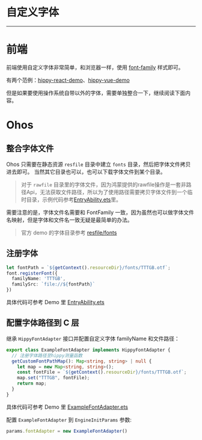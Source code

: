 <!-- markdownlint-disable no-duplicate-header -->

# 自定义字体

---

# 前端

前端使用自定义字体非常简单，和浏览器一样，使用 [font-family](https://www.w3schools.com/cssref/pr_font_font-family.asp) 样式即可。

有两个范例：[hippy-react-demo](https://github.com/Tencent/Hippy/blob/master/examples/hippy-react-demo/src/components/Text/index.jsx#L49)、[hippy-vue-demo](https://github.com/Tencent/Hippy/blob/master/examples/hippy-vue-demo/src/components/demos/demo-p.vue#L41)

但是如果要使用操作系统自带以外的字体，需要单独整合一下，继续阅读下面内容。

# Ohos

## 整合字体文件

Ohos 只需要在静态资源 `resfile` 目录中建立 `fonts` 目录，然后把字体文件拷贝进去即可。
当然其它目录也可以，也可以下载字体文件到某个目录。

> 对于 `rawfile` 目录里的字体文件，因为鸿蒙提供的rawfile操作是一套非路径Api，无法获取文件路径，所以为了使用路径需要拷贝字体文件到一个临时目录，示例代码参考[EntryAbility.ets](https://github.com/Tencent/Hippy/blob/main/framework/examples/ohos-demo/src/main/ets/entryability/EntryAbility.ets)里。

需要注意的是，字体文件名需要和 FontFamily 一致，因为虽然也可以做字体文件名映射，但是字体和文件名一致无疑是最简单的办法。

> 官方 demo 的字体目录参考 [resfile/fonts](https://github.com/Tencent/Hippy/tree/main/framework/examples/ohos-demo/src/main/resources/resfile/fonts)

## 注册字体

```typescript
let fontPath = `${getContext().resourceDir}/fonts/TTTGB.otf`;
font.registerFont({
  familyName: 'TTTGB',
  familySrc: `file://${fontPath}`
})
```

具体代码可参考 Demo 里 [EntryAbility.ets](https://github.com/Tencent/Hippy/blob/main/framework/examples/ohos-demo/src/main/ets/entryability/EntryAbility.ets)

## 配置字体路径到 C 层

继承 `HippyFontAdapter` 接口并配置自定义字体 familyName 和文件路径：

```typescript
export class ExampleFontAdapter implements HippyFontAdapter {
  // 注册字体路径至hippy测量函数
  getCustomFontPathMap(): Map<string, string> | null {
    let map = new Map<string, string>();
    const fontFile = `${getContext().resourceDir}/fonts/TTTGB.otf`;
    map.set("TTTGB", fontFile);
    return map;
  }
}
```

具体代码可参考 Demo 里 [ExampleFontAdapter.ets](https://github.com/Tencent/Hippy/blob/main/framework/examples/ohos-demo/src/main/ets/hippy_extend/ExampleFontAdapter.ets)

配置 `ExampleFontAdapter` 到 `EngineInitParams` 参数:

```typescript
params.fontAdapter = new ExampleFontAdapter()
```
